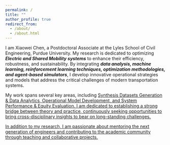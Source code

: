 ```yaml
---
permalink: /
title: ""
author_profile: true
redirect_from: 
  - /about/
  - /about.html
---
```


I am Xiaowei Chen, a Postdoctoral Associate at the Lyles School of Civil Engineering, Purdue University. My research is dedicated to optimizing _**Electric and Shared Mobility systems**_ to enhance their efficiency, robustness, and sustainability. By integrating _**data analysis, machine learning, reinforcement learning techniques, optimization methodologies, and agent-based simulators**_, I develop innovative operational strategies and models that address the critical challenges of modern transportation systems.

My work spans several key areas, including <u>Synthesis Datasets Generation & Data Analytics<u>, <u>Operational Model Development<u>, and <u>System Performance & Equity Evaluation<u>. I am dedicated to establishing a strong bridge between theory and practice, continuously seeking opportunities to bring cross-disciplinary insights to bear on long-standing challenges.

In addition to my research, I am passionate about mentoring the next generation of engineers and contributing to the academic community through teaching and collaborative projects.

